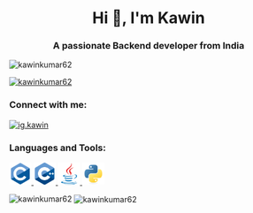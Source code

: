 <h1 align="center">Hi 👋, I'm Kawin</h1>
<h3 align="center">A passionate Backend developer from India</h3>

<p align="left"> <img src="https://komarev.com/ghpvc/?username=kawinkumar62&label=Profile%20views&color=0e75b6&style=flat" alt="kawinkumar62" /> </p>

<p align="left"> <a href="https://github.com/ryo-ma/github-profile-trophy"><img src="https://github-profile-trophy.vercel.app/?username=kawinkumar62" alt="kawinkumar62" /></a> </p>

<h3 align="left">Connect with me:</h3>
<p align="left">
<a href="https://instagram.com/ig.kawin" target="blank"><img align="center" src="https://raw.githubusercontent.com/rahuldkjain/github-profile-readme-generator/master/src/images/icons/Social/instagram.svg" alt="ig.kawin" height="30" width="40" /></a>
</p>

<h3 align="left">Languages and Tools:</h3>
<p align="left"> <a href="https://www.cprogramming.com/" target="_blank" rel="noreferrer"> <img src="https://raw.githubusercontent.com/devicons/devicon/master/icons/c/c-original.svg" alt="c" width="40" height="40"/> </a> <a href="https://www.w3schools.com/cpp/" target="_blank" rel="noreferrer"> <img src="https://raw.githubusercontent.com/devicons/devicon/master/icons/cplusplus/cplusplus-original.svg" alt="cplusplus" width="40" height="40"/> </a> <a href="https://www.java.com" target="_blank" rel="noreferrer"> <img src="https://raw.githubusercontent.com/devicons/devicon/master/icons/java/java-original.svg" alt="java" width="40" height="40"/> </a> <a href="https://www.python.org" target="_blank" rel="noreferrer"> <img src="https://raw.githubusercontent.com/devicons/devicon/master/icons/python/python-original.svg" alt="python" width="40" height="40"/> </a> </p>

<p><img align="left" src="https://github-readme-stats.vercel.app/api/top-langs?username=kawinkumar62&show_icons=true&locale=en&layout=compact" alt="kawinkumar62" /></p>

<p>&nbsp;<img align="center" src="https://github-readme-stats.vercel.app/api?username=kawinkumar62&show_icons=true&locale=en" alt="kawinkumar62" /></p>

